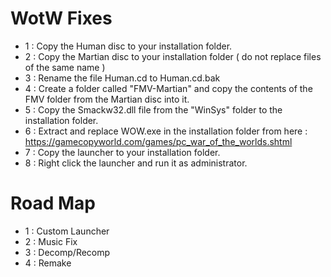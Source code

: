 # WotW Fixes

- 1 : Copy the Human disc to your installation folder.
- 2 : Copy the Martian disc to your installation folder ( do not replace files of the same name )
- 3 : Rename the file Human.cd to Human.cd.bak
- 4 : Create a folder called "FMV-Martian" and copy the contents of the FMV folder from the Martian disc into it.
- 5 : Copy the Smackw32.dll file from the "WinSys" folder to the installation folder.
- 6 : Extract and replace WOW.exe in the installation folder from here : https://gamecopyworld.com/games/pc_war_of_the_worlds.shtml
- 7 : Copy the launcher to your installation folder.
- 8 : Right click the launcher and run it as administrator.

# Road Map

- 1 : Custom Launcher
- 2 : Music Fix
- 3 : Decomp/Recomp
- 4 : Remake